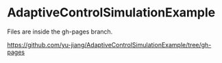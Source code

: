 # AdaptiveControlSimulationExample

Files are inside the gh-pages branch.

https://github.com/yu-jiang/AdaptiveControlSimulationExample/tree/gh-pages
